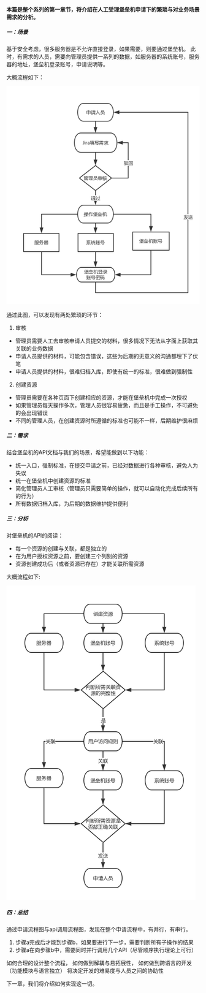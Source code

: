#### 本篇是整个系列的第一章节，将介绍在人工受理堡垒机申请下的繁琐与对业务场景需求的分析。

##### 一：场景 <br>
基于安全考虑，很多服务器是不允许直接登录，如果需要，则要通过堡垒机。
此时，有需求的人员，需要向管理员提供一系列的数据，如服务器的系统账号，服务器的地址，堡垒机登录账号，申请说明等。

大概流程如下：

![流程图](bh_app_manually.jpg)

通过此图，可以发现有两处繁琐的环节：
1. 审核
  - 管理员需要人工去审核申请人员提交的材料，很多情况下无法从字面上获取其关联的业务数据
  - 申请人员提供的材料，可能包含错误，这些为后期的无意义的沟通都埋下了伏笔
  - 申请人员提供的材料，很难归档入库，即使有统一的标准，很难做到强制性

2. 创建资源
  - 管理员需要在各种页面下创建相应的资源，才能在堡垒机中完成一次授权
  - 如果管理员每天操作多次，管理人员很容易疲惫，而且是手工操作，不可避免的会出现错误
  - 不同的管理人员，在创建资源时所遵循的标准也可能不一样，后期维护很麻烦

##### 二：需求
结合堡垒机的API文档与我们的场景，希望能做到以下功能：
  - 统一入口，强制标准，在提交申请之前，已经对数据进行各种审核，避免人为失误
  - 统一在堡垒机中创建资源的标准
  - 简化管理员人工审核（管理员只需要简单的操作，就可以自动化完成后续所有的行为）
  - 所有数据归档入库，为后期的数据维护提供便利

##### 三：分析
对堡垒机的API的阅读：
  - 每一个资源的创建与关联，都是独立的
  - 在为用户授权资源之前，要创建三个列别的资源
  - 资源创建成功后（或者资源已存在）才能关联所需资源

大概流程如下:

![流程图](api_flow.jpg)

##### 四：总结
通过申请流程图与api调用流程图，发现在整个申请流程中，有并行，有串行。
  1. 步骤a完成后才能到步骤b，如果要进行下一步，需要判断所有子操作的结果
  2. 步骤a在向步骤b中，需要同时并行调用几个API（尽管顺序执行理论上可行）

如何合理的设计整个流程，
如何做到解耦与易拓展性，
如何做到跨语言的开发（功能模块与语言独立）
将决定开发的难易度与人员之间的协助性

下一章，我们将介绍如何实现这一切。